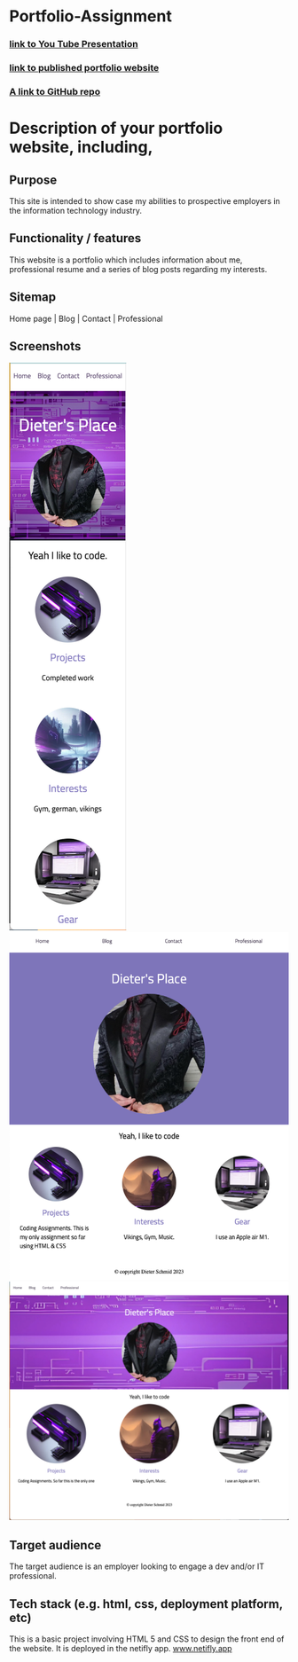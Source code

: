 # Portfolio-Assignment

### [link to You Tube Presentation](https://youtu.be/NcwfeJJPnlY)

### [link to published portfolio website](https://warm-chaja-5418bb.netlify.app)

### [A link to GitHub repo](https://github.com/Dieter1978/Portfolio-Assignment/)

# Description of your portfolio website, including,

## Purpose

This site is intended to show case my abilities to prospective employers in the information technology industry.

## Functionality / features

This website is a portfolio which includes information about me, professional resume and a series of blog posts regarding my interests.

## Sitemap

Home page | Blog | Contact | Professional

## Screenshots

![mobile-screenshots](../docs/mobile.png)
![tablet-screenshots](../docs/Tablet2.png)
![desktop-screenshots](../docs/desktop.png)

## Target audience

The target audience is an employer looking to engage a dev and/or IT professional.

## Tech stack (e.g. html, css, deployment platform, etc)

This is a basic project involving HTML 5 and CSS to design the front end of the website. It is deployed in the netifly app. www.netifly.app
